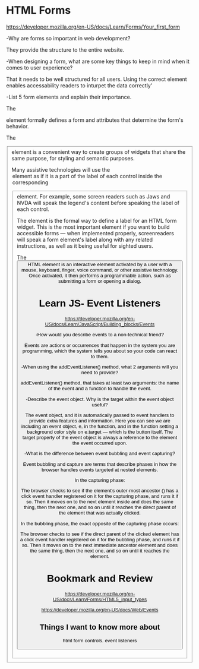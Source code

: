 # HTML Forms
https://developer.mozilla.org/en-US/docs/Learn/Forms/Your_first_form


-Why are forms so important in web development?

They provide the structure to the entire website.


-When designing a form, what are some key things to keep in mind when it comes to user experience?

That it needs to be well structured for all users. Using the correct element enables accessability readers to inturpet the data correctly'

-List 5 form elements and explain their importance.

The <form> element formally defines a form and attributes that determine the form's behavior.

The <fieldset> element is a convenient way to create groups of widgets that share the same purpose, for styling and semantic purposes. 

Many assistive technologies will use the <legend> element as if it is a part of the label of each control inside the corresponding <fieldset> element. For example, some screen readers such as Jaws and NVDA will speak the legend's content before speaking the label of each control.

The <label> element is the formal way to define a label for an HTML form widget. This is the most important element if you want to build accessible forms — when implemented properly, screenreaders will speak a form element's label along with any related instructions, as well as it being useful for sighted users.

The <button> HTML element is an interactive element activated by a user with a mouse, keyboard, finger, voice command, or other assistive technology. Once activated, it then performs a programmable action, such as submitting a form or opening a dialog.


# Learn JS- Event Listeners
https://developer.mozilla.org/en-US/docs/Learn/JavaScript/Building_blocks/Events

-How would you describe events to a non-technical friend?

Events are actions or occurrences that happen in the system you are programming, which the system tells you about so your code can react to them.

-When using the addEventListener() method, what 2 arguments will you need to provide?

addEventListener() method, that takes at least two arguments: the name of the event and a function to handle the event. 


-Describe the event object. Why is the target within the event object useful?

The event object, and it is automatically passed to event handlers to provide extra features and information. Here you can see we are including an event object, e, in the function, and in the function setting a background color style on e.target — which is the button itself. The target property of the event object is always a reference to the element the event occurred upon.


-What is the difference between event bubbling and event capturing?

Event bubbling and capture are terms that describe phases in how the browser handles events targeted at nested elements.

In the capturing phase:

The browser checks to see if the element's outer-most ancestor (<html>) has a click event handler registered on it for the capturing phase, and runs it if so.
Then it moves on to the next element inside <html> and does the same thing, then the next one, and so on until it reaches the direct parent of the element that was actually clicked.

In the bubbling phase, the exact opposite of the capturing phase occurs:

The browser checks to see if the direct parent of the clicked element has a click event handler registered on it for the bubbling phase, and runs it if so.
Then it moves on to the next immediate ancestor element and does the same thing, then the next one, and so on until it reaches the <html> element.


# Bookmark and Review

https://developer.mozilla.org/en-US/docs/Learn/Forms/HTML5_input_types

https://developer.mozilla.org/en-US/docs/Web/Events


## Things I want to know more about

html form controls. 
event listeners